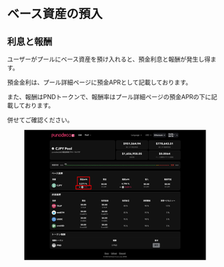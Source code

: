 # ベース資産の預入

## 利息と報酬

ユーザーがプールにベース資産を預け入れると、預金利息と報酬が発生し得ます。

預金金利は、プール詳細ページに預金APRとして記載しております。

また、報酬はPNDトークンで、報酬率はプール詳細ページの預金APRの下に記載しております。

併せてご確認ください。

<figure><img src="../.gitbook/assets/Group 18.png" alt=""><figcaption></figcaption></figure>


